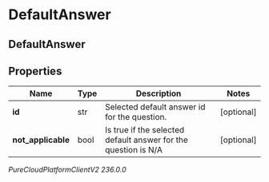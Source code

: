# DefaultAnswer

## DefaultAnswer

## Properties

|Name | Type | Description | Notes|
|------------ | ------------- | ------------- | -------------|
| **id** | str | Selected default answer id for the question. | [optional] |
| **not_applicable** | bool | Is true if the selected default answer for the question is N/A | [optional] |



_PureCloudPlatformClientV2 236.0.0_
